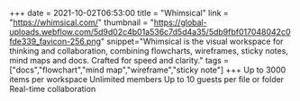 +++
date = 2021-10-02T06:53:00
title = "Whimsical"
link = "https://whimsical.com/"
thumbnail = "https://global-uploads.webflow.com/5d9d02c4b01a536c7d5d4a35/5db9fbf017048042c0fde339_favicon-256.png"
snippet="Whimsical is the visual workspace for thinking and collaboration, combining flowcharts, wireframes, sticky notes, mind maps and docs. Crafted for speed and clarity."
tags = ["docs","flowchart","mind map","wireframe","sticky note"]
+++
Up to 3000 items per workspace
Unlimited members
Up to 10 guests per file or folder
Real-time collaboration

